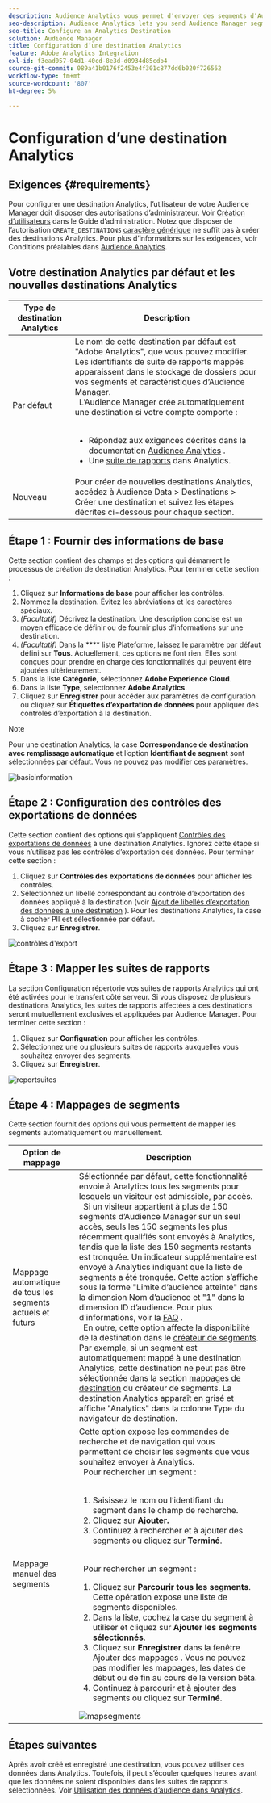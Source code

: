 ```yaml
---
description: Audience Analytics vous permet d’envoyer des segments d’Audience Manager vers Analytics. Pour utiliser cette fonctionnalité, créez une destination Analytics à laquelle vous associez des segments dans Audience Manager.
seo-description: Audience Analytics lets you send Audience Manager segments to Analytics. To use this feature, you create an Analytics destination and map segments to it in Audience Manager.
seo-title: Configure an Analytics Destination
solution: Audience Manager
title: Configuration d’une destination Analytics
feature: Adobe Analytics Integration
exl-id: f3ead057-04d1-40cd-8e3d-d0934d85cdb4
source-git-commit: 089a41b0176f2453e4f301c877dd6b020f726562
workflow-type: tm+mt
source-wordcount: '807'
ht-degree: 5%

---
```


# Configuration d’une destination Analytics

## Exigences {#requirements}

Pour configurer une destination Analytics, l’utilisateur de votre Audience Manager doit disposer des autorisations d’administrateur. Voir [Création d’utilisateurs](/help/using/features/administration/administration-overview.md#create-users) dans le Guide d’administration. Notez que disposer de l’autorisation `CREATE_DESTINATIONS` [caractère générique](/help/using/features/administration/administration-overview.md#wild-card-permissions) ne suffit pas à créer des destinations Analytics.
Pour plus d’informations sur les exigences, voir Conditions préalables dans [Audience Analytics](https://experienceleague.adobe.com/docs/analytics/integration/audience-analytics/mc-audiences-aam.html).

## Votre destination Analytics par défaut et les nouvelles destinations Analytics

| Type de destination Analytics | Description |
|---|---|
| Par défaut | Le nom de cette destination par défaut est &quot;Adobe Analytics&quot;, que vous pouvez modifier. Les identifiants de suite de rapports mappés apparaissent dans le stockage de dossiers pour vos segments et caractéristiques d’Audience Manager. <br>  L’Audience Manager crée automatiquement une destination si votre compte comporte :  <br>  <ul><li>Répondez aux exigences décrites dans la documentation [Audience Analytics](https://experienceleague.adobe.com/docs/analytics/integration/audience-analytics/mc-audiences-aam.html) .</li><li>Une [suite de rapports](https://experienceleague.adobe.com/docs/analytics/admin/manage-report-suites/report-suites-admin.html) dans Analytics.</li></ul> |
| Nouveau | Pour créer de nouvelles destinations Analytics, accédez à Audience Data > Destinations > Créer une destination et suivez les étapes décrites ci-dessous pour chaque section. |

## Étape 1 : Fournir des informations de base

Cette section contient des champs et des options qui démarrent le processus de création de destination Analytics. Pour terminer cette section :

1. Cliquez sur **Informations de base** pour afficher les contrôles.
2. Nommez la destination. Évitez les abréviations et les caractères spéciaux.
3. *(Facultatif)* Décrivez la destination. Une description concise est un moyen efficace de définir ou de fournir plus d’informations sur une destination.
4. *(Facultatif)* Dans la  **** liste Plateforme, laissez le paramètre par défaut défini sur  **Tous**. Actuellement, ces options ne font rien. Elles sont conçues pour prendre en charge des fonctionnalités qui peuvent être ajoutées ultérieurement.
5. Dans la liste **Catégorie**, sélectionnez **Adobe Experience Cloud**.
6. Dans la liste **Type**, sélectionnez **Adobe Analytics**.
7. Cliquez sur **Enregistrer** pour accéder aux paramètres de configuration ou cliquez sur **Étiquettes d’exportation de données** pour appliquer des contrôles d’exportation à la destination.

>[!NOTE]
>
>Pour une destination Analytics, la case **Correspondance de destination avec remplissage automatique** et l’option **Identifiant de segment** sont sélectionnées par défaut. Vous ne pouvez pas modifier ces paramètres.

![basicinformation](assets/basicinformation.png)

## Étape 2 : Configuration des contrôles des exportations de données

Cette section contient des options qui s’appliquent [Contrôles des exportations de données](/help/using/features/data-export-controls.md) à une destination Analytics. Ignorez cette étape si vous n’utilisez pas les contrôles d’exportation des données. Pour terminer cette section :

1. Cliquez sur **Contrôles des exportations de données** pour afficher les contrôles.
1. Sélectionnez un libellé correspondant au contrôle d’exportation des données appliqué à la destination (voir [Ajout de libellés d’exportation des données à une destination](/help/using/features/destinations/add-data-export-labels.md) ). Pour les destinations Analytics, la case à cocher PII est sélectionnée par défaut.
1. Cliquez sur **Enregistrer**.

![contrôles d&#39;export](assets/exportControls.png)

## Étape 3 : Mapper les suites de rapports

La section Configuration répertorie vos suites de rapports Analytics qui ont été activées pour le transfert côté serveur. Si vous disposez de plusieurs destinations Analytics, les suites de rapports affectées à ces destinations seront mutuellement exclusives et appliquées par Audience Manager. Pour terminer cette section :

1. Cliquez sur **Configuration** pour afficher les contrôles.
1. Sélectionnez une ou plusieurs suites de rapports auxquelles vous souhaitez envoyer des segments.
1. Cliquez sur **Enregistrer**.

![reportsuites](assets/reportSuites.png)

## Étape 4 : Mappages de segments

Cette section fournit des options qui vous permettent de mapper les segments automatiquement ou manuellement.

| Option de mappage | Description |
|---|---|
| Mappage automatique de tous les segments actuels et futurs | Sélectionnée par défaut, cette fonctionnalité envoie à Analytics tous les segments pour lesquels un visiteur est admissible, par accès. <br>  Si un visiteur appartient à plus de 150 segments d’Audience Manager sur un seul accès, seuls les 150 segments les plus récemment qualifiés sont envoyés à Analytics, tandis que la liste des 150 segments restants est tronquée. Un indicateur supplémentaire est envoyé à Analytics indiquant que la liste de segments a été tronquée. Cette action s’affiche sous la forme &quot;Limite d’audience atteinte&quot; dans la dimension Nom d’audience et &quot;1&quot; dans la dimension ID d’audience. Pour plus d’informations, voir la [FAQ](https://experienceleague.adobe.com/docs/analytics/integration/audience-analytics/audience-analytics-workflow/mc-audiences-faqs.html) . <br>  En outre, cette option affecte la disponibilité de la destination dans le  [créateur de segments](/help/using/features/segments/segment-builder.md). Par exemple, si un segment est automatiquement mappé à une destination Analytics, cette destination ne peut pas être sélectionnée dans la section [mappages de destination](/help/using/features/segments/segment-builder.md#segment-builder-controls-destinations) du créateur de segments. La destination Analytics apparaît en grisé et affiche &quot;Analytics&quot; dans la colonne Type du navigateur de destination. |
| Mappage manuel des segments | Cette option expose les commandes de recherche et de navigation qui vous permettent de choisir les segments que vous souhaitez envoyer à Analytics. <br>  Pour rechercher un segment :  <br>  <ol><li>Saisissez le nom ou l’identifiant du segment dans le champ de recherche.</li><li>Cliquez sur <b>Ajouter.</b></li><li>Continuez à rechercher et à ajouter des segments ou cliquez sur <b>Terminé</b>.</li></ol><br>  Pour rechercher un segment : <ol><li>Cliquez sur <b>Parcourir tous les segments</b>. Cette opération expose une liste de segments disponibles.</li><li>Dans la liste, cochez la case du segment à utiliser et cliquez sur <b>Ajouter les segments sélectionnés</b>.</li><li>Cliquez sur <b>Enregistrer</b> dans la fenêtre Ajouter des mappages . Vous ne pouvez pas modifier les mappages, les dates de début ou de fin au cours de la version bêta.</li><li>Continuez à parcourir et à ajouter des segments ou cliquez sur <b>Terminé</b>.</li></ol> ![mapsegments](assets/mapSegments.png) |

## Étapes suivantes

Après avoir créé et enregistré une destination, vous pouvez utiliser ces données dans Analytics. Toutefois, il peut s’écouler quelques heures avant que les données ne soient disponibles dans les suites de rapports sélectionnées. Voir [Utilisation des données d’audience dans Analytics](https://experienceleague.adobe.com/docs/analytics/integration/audience-analytics/audience-analytics-workflow/use-audience-data-analytics.html).
